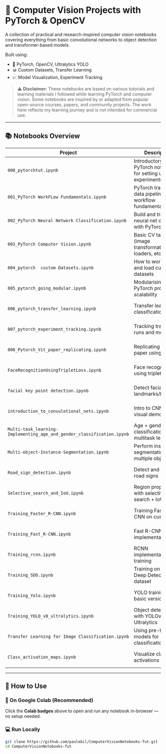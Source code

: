 # 🧠 Computer Vision Projects with PyTorch & OpenCV

A collection of practical and research-inspired computer vision notebooks covering everything from basic convolutional networks to object detection and transformer-based models.

Built using:
- 🔧 PyTorch, OpenCV, Ultralytics YOLO
- 📊 Custom Datasets, Transfer Learning
- 📈 Model Visualization, Experiment Tracking

> ⚠️ **Disclaimer:** These notebooks are based on various tutorials and learning materials I followed while learning PyTorch and computer vision. Some notebooks are inspired by or adapted from popular open-source courses, papers, and community projects. The work here reflects my learning journey and is not intended for commercial use.

---
## 📚 Notebooks Overview

| Project | Description | Colab |
|--------|-------------|--------|
| `000_pytorchtut.ipynb` | Introductory PyTorch notebook for setting up CV experiments | [![Open In Colab](https://colab.research.google.com/assets/colab-badge.svg)](https://colab.research.google.com/github/paulebil/ComputerVisionNotebooks-Tut/blob/main/000_pytorchtut.ipynb) |
| `001_PyTorch WorkFLow Fundamentals.ipynb` | PyTorch training and data pipeline workflow fundamentals | [![Open In Colab](https://colab.research.google.com/assets/colab-badge.svg)](https://colab.research.google.com/github/paulebil/ComputerVisionNotebooks-Tut/blob/main/001_PyTorch%20WorkFLow%20Fundamentals.ipynb) |
| `002_PyTorch Neural Network Classification.ipynb` | Build and train a neural net classifier with PyTorch | [![Open In Colab](https://colab.research.google.com/assets/colab-badge.svg)](https://colab.research.google.com/github/paulebil/ComputerVisionNotebooks-Tut/blob/main/002_PyTorch%20Neural%20Network%20Classification.ipynb) |
| `003_PyTorch Computer Vision.ipynb` | Basic CV tasks (image transformations, loaders, etc.) | [![Open In Colab](https://colab.research.google.com/assets/colab-badge.svg)](https://colab.research.google.com/github/paulebil/ComputerVisionNotebooks-Tut/blob/main/003_PyTorch%20Computer%20Vision.ipynb) |
| `004_pytorch  custom Datasets.ipynb` | How to work with and load custom datasets | [![Open In Colab](https://colab.research.google.com/assets/colab-badge.svg)](https://colab.research.google.com/github/paulebil/ComputerVisionNotebooks-Tut/blob/main/004_pytorch%20%20custom%20Datasets.ipynb) |
| `005_pytorch_going_modular.ipynb` | Modularising PyTorch projects for scalability | [![Open In Colab](https://colab.research.google.com/assets/colab-badge.svg)](https://colab.research.google.com/github/paulebil/ComputerVisionNotebooks-Tut/blob/main/005_pytorch_going_modular.ipynb) |
| `006_pytorch_transfer_learning.ipynb` | Transfer learning for classification | [![Open In Colab](https://colab.research.google.com/assets/colab-badge.svg)](https://colab.research.google.com/github/paulebil/ComputerVisionNotebooks-Tut/blob/main/006_pytorch_transfer_learning.ipynb) |
| `007_pytorch_experiment_tracking.ipynb` | Tracking training runs and metrics | [![Open In Colab](https://colab.research.google.com/assets/colab-badge.svg)](https://colab.research.google.com/github/paulebil/ComputerVisionNotebooks-Tut/blob/main/007_pytorch_experiment_tracking.ipynb) |
| `008_Pytorch_Vit_paper_replicating.ipynb` | Replicating ViT paper using PyTorch | [![Open In Colab](https://colab.research.google.com/assets/colab-badge.svg)](https://colab.research.google.com/github/paulebil/ComputerVisionNotebooks-Tut/blob/main/008_Pytorch_Vit_paper_replicating.ipynb) |
| `FaceRecognitionUsingTripletLoss.ipynb` | Face recognition using triplet loss | [![Open In Colab](https://colab.research.google.com/assets/colab-badge.svg)](https://colab.research.google.com/github/paulebil/ComputerVisionNotebooks-Tut/blob/main/FaceRecognitionUsingTripletLoss.ipynb) |
| `facial key point detection.ipynb` | Detect facial landmarks/keypoints | [![Open In Colab](https://colab.research.google.com/assets/colab-badge.svg)](https://colab.research.google.com/github/paulebil/ComputerVisionNotebooks-Tut/blob/main/facial%20key%20point%20detection.ipynb) |
| `introduction_to_convulotional_nets.ipynb` | Intro to CNNs with visual demos | [![Open In Colab](https://colab.research.google.com/assets/colab-badge.svg)](https://colab.research.google.com/github/paulebil/ComputerVisionNotebooks-Tut/blob/main/introduction_to_convulotional_nets.ipynb) |
| `Multi-task_learning-Implementing_age_and_gender_classification.ipynb` | Age + gender classification via multitask learning | [![Open In Colab](https://colab.research.google.com/assets/colab-badge.svg)](https://colab.research.google.com/github/paulebil/ComputerVisionNotebooks-Tut/blob/main/Multi-task_learning-Implementing_age_and_gender_classification.ipynb) |
| `Multi-object-Instance-Segmentation.ipynb` | Perform instance segmentation on multiple objects | [![Open In Colab](https://colab.research.google.com/assets/colab-badge.svg)](https://colab.research.google.com/github/paulebil/ComputerVisionNotebooks-Tut/blob/main/Multi-object-Instance-Segmentation.ipynb) |
| `Road_sign_detection.ipynb` | Detect and classify road signs | [![Open In Colab](https://colab.research.google.com/assets/colab-badge.svg)](https://colab.research.google.com/github/paulebil/ComputerVisionNotebooks-Tut/blob/main/Road_sign_detection.ipynb) |
| `Selective_search_and_IoU.ipynb` | Region proposals with selective search + IoU calc | [![Open In Colab](https://colab.research.google.com/assets/colab-badge.svg)](https://colab.research.google.com/github/paulebil/ComputerVisionNotebooks-Tut/blob/main/Selective_search_and_IoU.ipynb) |
| `Training_Faster_R-CNN.ipynb` | Training Faster R-CNN on custom data | [![Open In Colab](https://colab.research.google.com/assets/colab-badge.svg)](https://colab.research.google.com/github/paulebil/ComputerVisionNotebooks-Tut/blob/main/Training_Faster_R-CNN.ipynb) |
| `Training_Fast_R-CNN.ipynb` | Fast R-CNN training implementation | [![Open In Colab](https://colab.research.google.com/assets/colab-badge.svg)](https://colab.research.google.com/github/paulebil/ComputerVisionNotebooks-Tut/blob/main/Training_Fast_R-CNN.ipynb) |
| `Training_rcnn.ipynb` | RCNN implementation and training | [![Open In Colab](https://colab.research.google.com/assets/colab-badge.svg)](https://colab.research.google.com/github/paulebil/ComputerVisionNotebooks-Tut/blob/main/Training_rcnn.ipynb) |
| `Training_SDD.ipynb` | Training on Simple Deep Detection dataset | [![Open In Colab](https://colab.research.google.com/assets/colab-badge.svg)](https://colab.research.google.com/github/paulebil/ComputerVisionNotebooks-Tut/blob/main/Training_SDD.ipynb) |
| `Training_Yolo.ipynb` | YOLO training using basic versions | [![Open In Colab](https://colab.research.google.com/assets/colab-badge.svg)](https://colab.research.google.com/github/paulebil/ComputerVisionNotebooks-Tut/blob/main/Training_Yolo.ipynb) |
| `Training_YOLO_v8_ultralytics.ipynb` | Object detection with YOLOv8 and Ultralytics | [![Open In Colab](https://colab.research.google.com/assets/colab-badge.svg)](https://colab.research.google.com/github/paulebil/ComputerVisionNotebooks-Tut/blob/main/Training_YOLO_v8_ultralytics.ipynb) |
| `Transfer Learning for Image Classification.ipynb` | Using pre-trained models for classification | [![Open In Colab](https://colab.research.google.com/assets/colab-badge.svg)](https://colab.research.google.com/github/paulebil/ComputerVisionNotebooks-Tut/blob/main/Transfer%20Learning%20for%20Image%20Classification.ipynb) |
| `Class_activation_maps.ipynb` | Visualize class activations (CAMs) | [![Open In Colab](https://colab.research.google.com/assets/colab-badge.svg)](https://colab.research.google.com/github/paulebil/ComputerVisionNotebooks-Tut/blob/main/Class_activation_maps.ipynb) |

---

## 🚀 How to Use

### 📌 On Google Colab (Recommended)
Click the **Colab badges** above to open and run any notebook in-browser — no setup needed.

### 💻 Run Locally
```bash
git clone https://github.com/paulebil/ComputerVisionNotebooks-Tut.git
cd ComputerVisionNotebooks-Tut
